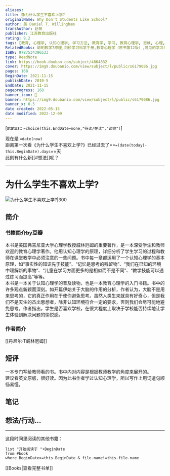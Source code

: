 ```yaml
---
aliases: 
title: 📚为什么学生不喜欢上学?
originalName: Why Don't Students Like School?
author: 美 Daniel T. Willingham
transAuthor: 赵萌
publisher: 江苏教育出版社
rating: 9.2
tags: [教育, 心理学, 认知心理学, 学习方法, 教育学, 学习, 教育心理学, 思维, 心理, 育儿, book]
RelatedBooks: 聪明教学7原理,剑桥学习科学手册,教育心理学（原书第12版）,可见的学习与学习科学,人是如何学习的（扩展版）,奖励的惩罚,成功，动机与目标,态度改变与社会影响,改变,认知心理学及其启示
ISBN: 9787534396533
type: ReadNote
link: https://book.douban.com/subject/4864832
cover: https://img9.doubanio.com/view/subject/l/public/s6179086.jpg
pages: 168
BeginDate: 2021-11-15
publishDate: 2010-5
EndDate: 2021-11-15
pageprogress: 168
banner_icon: 📖
banner: https://img9.doubanio.com/view/subject/l/public/s6179086.jpg
banner_x: 0.5
date created: 2022-05-15
date modified: 2022-12-09
---
```


[status:: `=choice(this.EndDate=none,"待读/在读","读完")`]

现在是 `=date(now)`  
距离第一次看《为什么学生不喜欢上学?》已经过去了==`=(date(today)-this.BeginDate).days`==天  
此刻有什么新[[#想法]]呢？


---

# 为什么学生不喜欢上学?

![为什么学生不喜欢上学?|300](https://img9.doubanio.com/view/subject/l/public/s6179086.jpg)

## 简介

### 书籍简介by豆瓣

本书是美国弗吉尼亚大学心理学教授威林厄姆的重要著作，是一本深受学生和教师欢迎的教育心理学著作。他用认知心理学的原理，详细分析了学生学习的过程和教师在课堂教学中必须注意的一些问题。书中每一章都运用了一个认知心理学的基本原理，如“事实性的知识先于技能”、“记忆是思考的残留物”、“我们在已知的环境中理解新的事物”、“儿童在学习方面更多的是相似而不是不同”、“教学技能可以通过练习而提高”等等。  
本书是一本关于认知心理学的普及读物，也是一本教育心理学的入门书籍。书中的许多观点新颖而深刻。如开篇伊始关于大脑的作用的分析，作者认为，大脑不是用来思考的，它的真正作用在于使你避免思考。虽然人类生来就具有好奇心，但是我们不是天生的杰出思想者，除非认知环境符合一定的要求，否则我们会尽可能地避免思考。作者指出，学生是否喜欢学校，在很大程度上取决于学校能否持续地让学生体验到解决问题的愉悦感。

### 作者简介

[[丹尼尔·T威林厄姆]]

## 短评

一本专门写给教师看的书。书中内对内容是根据教师教学的角度来展开的。  
建议看英文原版，很好读。因为此书作者学过认知心理学，所以写作上用词遣句顺畅易懂。

## 笔记

## 想法/行动…




---

这段时间里阅读的其他书籍：

```dataview
list "开始阅读于 "+BeginDate
from #book 
where BeginDate>=this.BeginDate & file.name!=this.file.name
```

[[Books|查看完整书单]]
